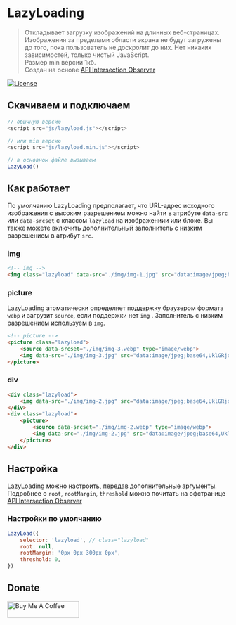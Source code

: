 # LazyLoading

> Откладывает загрузку изображений на длинных веб-страницах. Изображения за пределами области экрана не будут загружены до того, пока пользователь не доскролит до них.
> Нет никаких зависимостей, только чистый JavaScript.  
> Размер min версии 1кб.   
> Создан на основе [API Intersection Observer](https://developer.mozilla.org/en-US/docs/Web/API/Intersection_Observer_API)

[![License](https://img.shields.io/github/license/bladhard/lazy-loading.svg?style=flat-square)](https://github.com/Bladhard/lazy-loading/blob/main/LICENSE)

## Скачиваем и подключаем
```javascript
// обычную версию
<script src="js/lazyload.js"></script>

// или min версию
<script src="js/lazyload.min.js"></script>

// в основном файле вызываем
LazyLoad()
```

## Как работает

По умолчанию LazyLoading предполагает, что URL-адрес исходного изображения с высоким разрешением можно найти в атрибуте `data-src` или `data-srcset` с классом `lazyload` на изображениии или блоке. Вы также можете включить дополнительный заполнитель с низким разрешением в атрибут `src`.

### img
```html
<!-- img -->
<img class="lazyload" data-src="./img/img-1.jpg" src="data:image/jpeg;base64,UklGRjoAAA">
```

### picture
LazyLoading атоматически определяет поддержку браузером формата `webp` и загрузит `source`, если поддержки нет `img` .
Заполнитель с низким разрешением используем в `img`.

```html
<!-- picture -->
<picture class="lazyload">
    <source data-srcset="./img/img-3.webp" type="image/webp">
    <img data-src="./img/img-3.jpg" src="data:image/jpeg;base64,UklGRjoAAA">
</picture>
```

### div
```html
<div class="lazyload">
    <img data-src="./img/img-2.jpg" src="data:image/jpeg;base64,UklGRjoAAA">
</div>
<div class="lazyload">
    <picture>
        <source data-srcset="./img/img-2.webp" type="image/webp">
        <img data-src="./img/img-2.jpg" src="data:image/jpeg;base64,UklGRjoAAA">
    </picture>
</div>
```

## Настройка
LazyLoading можно настроить, передав дополнительные аргументы.
Подробнее о `root`, `rootMargin`, `threshold` можно почитать на офстранице [API Intersection Observer](https://developer.mozilla.org/en-US/docs/Web/API/Intersection_Observer_API)
### Настройки по умолчанию
```javascript
LazyLoad({
    selector: 'lazyload', // class="lazyload"
    root: null,
    rootMargin: '0px 0px 300px 0px',
    threshold: 0,
})
```

## Donate

<a href="https://www.buymeacoffee.com/bladhard" target="_blank"><img src="https://cdn.buymeacoffee.com/buttons/v2/default-yellow.png" alt="Buy Me A Coffee" height="38.25px" width="162.75px"></a>
